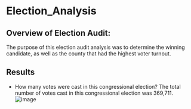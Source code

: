 # Election_Analysis

## Overview of Election Audit: 
The purpose of this election audit analysis was to determine the winning candidate, as well as the county that had the highest voter turnout.

## Results
- How many votes were cast in this congressional election?
The total number of votes cast in this congressional election was 369,711.
![image](https://user-images.githubusercontent.com/106359572/177054207-76760707-7837-4545-b6fa-5dea1a713615.png)
